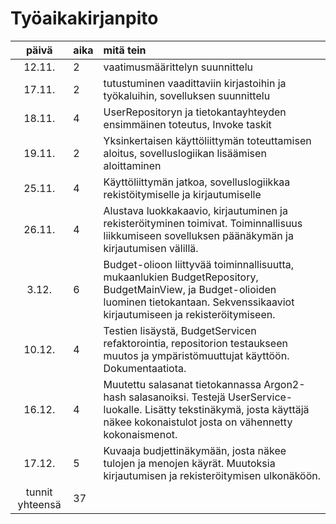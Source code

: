 # Työaikakirjanpito

| päivä | aika | mitä tein  |
| :----:|:-----| :-----|
| 12.11. | 2    | vaatimusmäärittelyn suunnittelu |
| 17.11. | 2    | tutustuminen vaadittaviin kirjastoihin ja työkaluihin, sovelluksen suunnittelu |
| 18.11. | 4    | UserRepositoryn ja tietokantayhteyden ensimmäinen toteutus, Invoke taskit |
| 19.11. | 2    | Yksinkertaisen käyttöliittymän toteuttamisen aloitus, sovelluslogiikan lisäämisen aloittaminen |
| 25.11. | 4    | Käyttöliittymän jatkoa, sovelluslogiikkaa rekistöitymiselle ja kirjautumiselle |
| 26.11. | 4    | Alustava luokkakaavio, kirjautuminen ja rekisteröityminen toimivat. Toiminnallisuus liikkumiseen sovelluksen päänäkymän ja kirjautumisen välillä. |
| 3.12. | 6    | Budget-olioon liittyvää toiminnallisuutta, mukaanlukien BudgetRepository, BudgetMainView, ja Budget-olioiden luominen tietokantaan. Sekvenssikaaviot kirjautumiseen ja rekisteröitymiseen. |
 10.12. | 4    | Testien lisäystä, BudgetServicen refaktorointia, repositorion testaukseen muutos ja ympäristömuuttujat käyttöön. Dokumentaatiota. |
| 16.12. | 4   | Muutettu salasanat tietokannassa Argon2-hash salasanoiksi. Testejä UserService-luokalle. Lisätty tekstinäkymä, josta käyttäjä näkee kokonaistulot josta on vähennetty kokonaismenot.|
| 17.12. | 5    | Kuvaaja budjettinäkymään, josta näkee tulojen ja menojen käyrät. Muutoksia kirjautumisen ja rekisteröitymisen ulkonäköön.
| tunnit yhteensä | 37 |